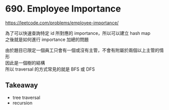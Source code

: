 # 690. Employee Importance

<https://leetcode.com/problems/employee-importance/>

為了可以快速查詢特定 id 所對應的 importance，所以可以建立 hash map  
之後就是如何進行 importance 加總的問題

由於題目已限定一個員工只會有一個或沒有主管，不會有附屬於兩個以上主管的情形  
因此是一個樹的結構  
所以 traversal 的方式常見的就是 BFS 或 DFS

## Takeaway

- tree traversal
- recursion
